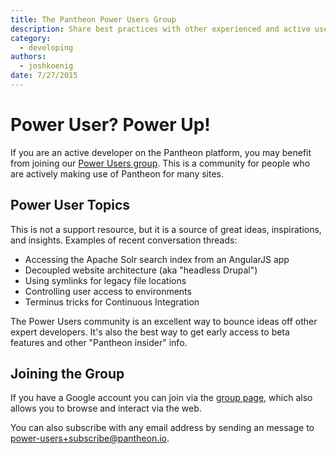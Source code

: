 ```yaml
---
title: The Pantheon Power Users Group
description: Share best practices with other experienced and active users of Pantheon's platform.
category:
  - developing
authors:
  - joshkoenig
date: 7/27/2015
---
```


# Power User? Power Up!

If you are an active developer on the Pantheon platform, you may benefit from joining our [Power Users group](https://groups.google.com/a/pantheon.io/forum/#!forum/power-users). This is a community for people who are actively making use of Pantheon for many sites. 

## Power User Topics

This is not a support resource, but it is a source of great ideas, inspirations, and insights. Examples of recent conversation threads:

- Accessing the Apache Solr search index from an AngularJS app
- Decoupled website architecture (aka "headless Drupal")
- Using symlinks for legacy file locations
- Controlling user access to environments
- Terminus tricks for Continuous Integration

The Power Users community is an excellent way to bounce ideas off other expert developers. It's also the best way to get early access to beta features and other "Pantheon insider" info.

## Joining the Group

If you have a Google account you can join via the [group page](https://groups.google.com/a/pantheon.io/forum/#!forum/power-users), which also allows you to browse and interact via the web. 

You can also subscribe with any email address by sending an message to [power-users+subscribe@pantheon.io](mailto:power-users+subscribe@pantheon.io).